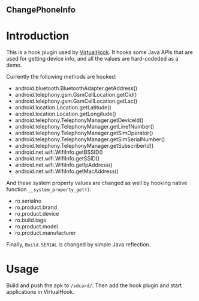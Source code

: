 ChangePhoneInfo
----------------

# Introduction
This is a hook plugin used by [VirtualHook](https://github.com/rk700/VirtualHook). It hooks some Java APIs that are used for getting device info, and all the values are hard-codeded as a demo.

Currently the following methods are hooked:

- android.bluetooth.BluetoothAdapter.getAddress()
- android.telephony.gsm.GsmCellLocation.getCid()
- android.telephony.gsm.GsmCellLocation.getLac()
- android.location.Location.getLatitude()
- android.location.Location.getLongitude()
- android.telephony.TelephonyManager.getDeviceId()
- android.telephony.TelephonyManager.getLine1Number()
- android.telephony.TelephonyManager.getSimOperator()
- android.telephony.TelephonyManager.getSimSerialNumber()
- android.telephony.TelephonyManager.getSubscriberId()
- android.net.wifi.WifiInfo.getBSSID()
- android.net.wifi.WifiInfo.getSSID()
- android.net.wifi.WifiInfo.getIpAddress()
- android.net.wifi.WifiInfo.getMacAddress()

And these system property values are changed as well by hooking native function `__system_property_get()`:

- ro.serialno
- ro.product.brand
- ro.product.device
- ro.build.tags
- ro.product.model
- ro.product.manufacturer

Finally, `Build.SERIAL` is changed by simple Java reflection.

# Usage
Build and push the apk to `/sdcard/`. Then add the hook plugin and start applications in VirtualHook.
